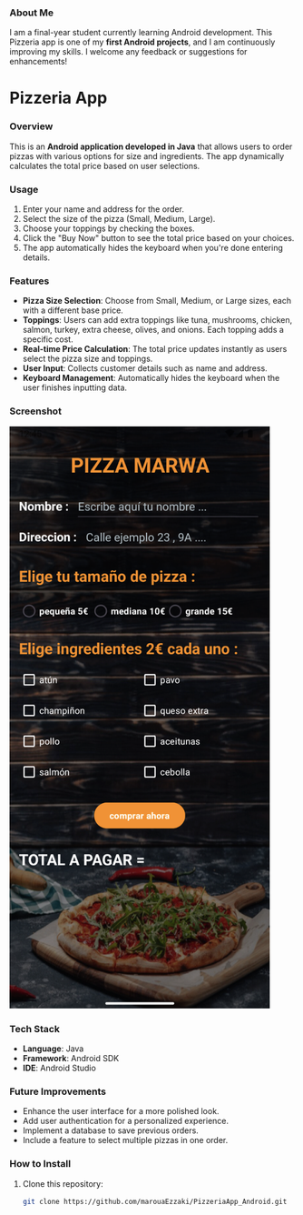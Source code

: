 ### About Me
I am a final-year student currently learning Android development. This Pizzeria app is one of my **first Android projects**, and I am continuously improving my skills. I welcome any feedback or suggestions for enhancements!

# Pizzeria App

### Overview
This is an **Android application developed in Java** that allows users to order pizzas with various options for size and ingredients. The app dynamically calculates the total price based on user selections.

### Usage
1. Enter your name and address for the order.
2. Select the size of the pizza (Small, Medium, Large).
3. Choose your toppings by checking the boxes.
4. Click the "Buy Now" button to see the total price based on your choices.
5. The app automatically hides the keyboard when you're done entering details.

### Features
- **Pizza Size Selection**: Choose from Small, Medium, or Large sizes, each with a different base price.
- **Toppings**: Users can add extra toppings like tuna, mushrooms, chicken, salmon, turkey, extra cheese, olives, and onions. Each topping adds a specific cost.
- **Real-time Price Calculation**: The total price updates instantly as users select the pizza size and toppings.
- **User Input**: Collects customer details such as name and address.
- **Keyboard Management**: Automatically hides the keyboard when the user finishes inputting data.

### Screenshot
![Pizzeria Screenshot](https://github.com/marouaEzzaki/PizzeriaApp_Android/blob/main/ui-pizzeria.png)

### Tech Stack
- **Language**: Java
- **Framework**: Android SDK
- **IDE**: Android Studio

### Future Improvements
- Enhance the user interface for a more polished look.
- Add user authentication for a personalized experience.
- Implement a database to save previous orders.
- Include a feature to select multiple pizzas in one order.

### How to Install
1. Clone this repository:  
   ```bash
   git clone https://github.com/marouaEzzaki/PizzeriaApp_Android.git
